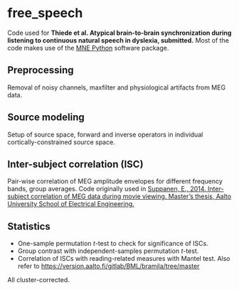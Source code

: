 # free_speech

Code used for **Thiede et al. Atypical brain-to-brain synchronization during listening to continuous natural speech in dyslexia, submitted.** Most of the code makes use of the [MNE Python](https://github.com/mne-tools/mne-python) software package.

## Preprocessing

Removal of noisy channels, maxfilter and physiological artifacts from MEG data.

## Source modeling

Setup of source space, forward and inverse operators in individual cortically-constrained source space.

## Inter-subject correlation (ISC)

Pair-wise correlation of MEG amplitude envelopes for different frequency bands, group averages. Code originally used in [Suppanen, E., 2014. Inter-subject correlation of MEG data during movie viewing. Master’s thesis, Aalto University School of Electrical Engineering.](http://urn.fi/URN:NBN:fi:aalto-201412303344)

## Statistics

- One-sample permutation *t*-test to check for significance of ISCs.
- Group contrast with independent-samples permutation *t*-test.
- Correlation of ISCs with reading-related measures with Mantel test. Also refer to https://version.aalto.fi/gitlab/BML/bramila/tree/master

All cluster-corrected.
